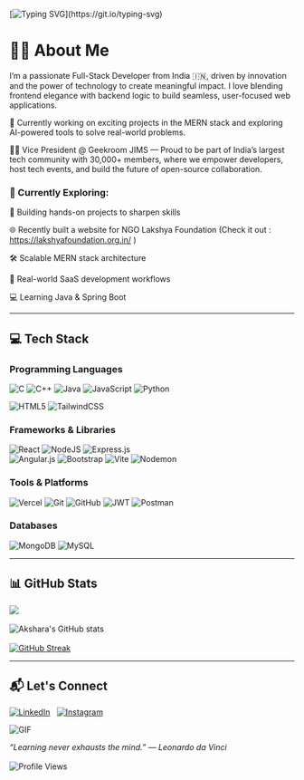 [![Typing SVG](https://readme-typing-svg.demolab.com?font=Fira+Code&size=16&duration=4000&pause=1000&center=true&vCenter=true&hCenter=true&width=500&lines=ERROR+4%3A04+SLEEP+NOT+FOUND;while(!(succeed+%3D+try()));;import+caffeine+as+fuel)](https://git.io/typing-svg)


# 👩‍💻 About Me
I’m a passionate Full-Stack Developer from India 🇮🇳, driven by innovation and the power of technology to create meaningful impact. I love blending frontend elegance with backend logic to build seamless, user-focused web applications.

🚀 Currently working on exciting projects in the MERN stack and exploring AI-powered tools to solve real-world problems.

👩‍💻 Vice President @ Geekroom JIMS — Proud to be part of India’s largest tech community with 30,000+ members, where we empower developers, host tech events, and build the future of open-source collaboration.

### 💭 Currently Exploring:
🧩 Building hands-on projects to sharpen skills

🌐 Recently built a website for NGO Lakshya Foundation 
 (Check it out : https://lakshyafoundation.org.in/ )

🛠️ Scalable MERN stack architecture

💼 Real-world SaaS development workflows

💻 Learning Java & Spring Boot 

---

## 💻 Tech Stack

### Programming Languages
![C](https://img.shields.io/badge/c-%2300599C.svg?style=for-the-badge&logo=c&logoColor=white) 
![C++](https://img.shields.io/badge/c++-%2300599C.svg?style=for-the-badge&logo=c%2B%2B&logoColor=white) 
![Java](https://img.shields.io/badge/java-%23ED8B00.svg?style=for-the-badge&logo=openjdk&logoColor=white) 
![JavaScript](https://img.shields.io/badge/javascript-%23323330.svg?style=for-the-badge&logo=javascript&logoColor=%23F7DF1E) 
![Python](https://img.shields.io/badge/python-3670A0?style=for-the-badge&logo=python&logoColor=ffdd54)

![HTML5](https://img.shields.io/badge/html5-%23E34F26.svg?style=for-the-badge&logo=html5&logoColor=white) 
![TailwindCSS](https://img.shields.io/badge/tailwindcss-%2338B2AC.svg?style=for-the-badge&logo=tailwind-css&logoColor=white) 

### Frameworks & Libraries
![React](https://img.shields.io/badge/-React-61DAFB?logo=react&logoColor=white&style=for-the-badge) 
![NodeJS](https://img.shields.io/badge/node.js-6DA55F?style=for-the-badge&logo=node.js&logoColor=white) 
![Express.js](https://img.shields.io/badge/express.js-%23404d59.svg?style=for-the-badge&logo=express&logoColor=%2361DAFB)  
![Angular.js](https://img.shields.io/badge/angular.js-%23E23237.svg?style=flat-square&logo=angularjs&logoColor=white)
![Bootstrap](https://img.shields.io/badge/bootstrap-%238511FA.svg?style=flat-square&logo=bootstrap&logoColor=white)
![Vite](https://img.shields.io/badge/-Vite-646CFF?logo=vite&logoColor=white&style=for-the-badge) 
![Nodemon](https://img.shields.io/badge/NODEMON-%23323330.svg?style=for-the-badge&logo=nodemon&logoColor=%BBDEAD) 

### Tools & Platforms
![Vercel](https://img.shields.io/badge/vercel-%23000000.svg?style=flat-square&logo=vercel&logoColor=white)
![Git](https://img.shields.io/badge/git-%23F05033.svg?style=for-the-badge&logo=git&logoColor=white) 
![GitHub](https://img.shields.io/badge/github-%23121011.svg?style=for-the-badge&logo=github&logoColor=white)
![JWT](https://img.shields.io/badge/JWT-black?style=for-the-badge&logo=JSON%20web%20tokens) 
![Postman](https://img.shields.io/badge/Postman-FF6C37?style=flat-square&logo=postman&logoColor=white)

### Databases
![MongoDB](https://img.shields.io/badge/MongoDB-%234ea94b.svg?style=flat-square&logo=mongodb&logoColor=white)
![MySQL](https://img.shields.io/badge/mysql-4479A1.svg?style=flat-square&logo=mysql&logoColor=white)

---

## 📊 GitHub Stats

![](https://github-readme-stats.vercel.app/api/top-langs/?username=akshara0973&theme=dark&hide_border=false&include_all_commits=true&count_private=false&layout=compact)<br/><br/>
![Akshara's GitHub stats](https://github-readme-stats.vercel.app/api?username=akshara0973&show_icons=true&theme=radical)<br/><br/>
[![GitHub Streak](https://streak-stats.demolab.com?user=akshara0973&theme=dark&hide_border=false)](https://git.io/streak-stats)


---

## 📬 Let's Connect

[![LinkedIn](https://img.shields.io/badge/LinkedIn-Akshara%20Sharma-%230077B5.svg?style=for-the-badge&logo=linkedin&logoColor=white)](https://www.linkedin.com/in/akshara-sharma-928b44232/)
&nbsp;
[![Instagram](https://img.shields.io/badge/@akshara__sharma9-%23E4405F.svg?style=for-the-badge&logo=instagram&logoColor=white)](https://www.instagram.com/akshara__sharma9)



![GIF](https://res.cloudinary.com/superfolio/image/upload/v1620689979/68747470733a2f2f692e70696e696d672e636f6d2f6f726967696e616c732f63362f33332f63322f63363333633230656465383266306530636564376435373064626533613166332e676966_yjuh2s.gif)


*“Learning never exhausts the mind.” — Leonardo da Vinci*</br></br>
![Profile Views](https://komarev.com/ghpvc/?username=Harsh-1711&color=blue)
